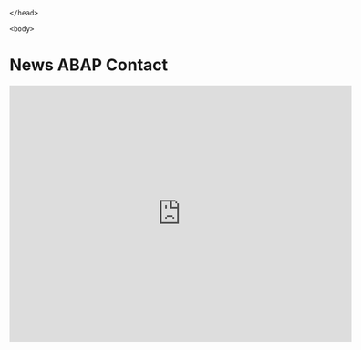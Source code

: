 
<html lang="es">
    <link rel="stylesheet" type="text/css" href="style.css">
    <head>
		<meta charset="utf-8" />
		<title> template </title>
  
    </head>
  
    <body>
<h1>
    <span style="--start-color:#007CF0; --end-color:#00DFD8; --content: 'News';">
      News
    </span>
    <span style="--start-color:#7928CA; --end-color:#FF0080; --content: 'ABAP'; --animation:a2;">
      ABAP
    </span>
    <span style="--start-color:#FF4D4D; animation-name:a3; --end-color:#F9CB28; --content: 'Contact'; --animation: a3">
      Contact
    </span>
  </h1>
<iframe src="https://www.google.com/maps/embed?pb=!1m18!1m12!1m3!1d191560.83606790158!2d1.9753766101892782!3d41.39280795288566!2m3!1f0!2f0!3f0!3m2!1i1024!2i768!4f13.1!3m3!1m2!1s0x12a49816718e30e5%3A0x44b0fb3d4f47660a!2sBarcelona!5e0!3m2!1ses!2ses!4v1714039160702!5m2!1ses!2ses" width="600" height="450" style="border:0;" allowfullscreen="" loading="lazy" referrerpolicy="no-referrer-when-downgrade"></iframe>
  </body>
